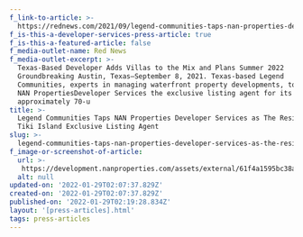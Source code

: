 ```yaml
---
f_link-to-article: >-
  https://rednews.com/2021/09/legend-communities-taps-nan-properties-developer-services-as-the-residences-at-tiki-island-exclusive-listing-agent/
f_is-this-a-developer-services-press-article: true
f_is-this-a-featured-article: false
f_media-outlet-name: Red News
f_media-outlet-excerpt: >-
  Texas-Based Developer Adds Villas to the Mix and Plans Summer 2022
  Groundbreaking Austin, Texas—September 8, 2021. Texas-based Legend
  Communities, experts in managing waterfront property developments, today named
  NAN PropertiesDeveloper Services the exclusive listing agent for its
  approximately 70-u
title: >-
  Legend Communities Taps NAN Properties Developer Services as The Residences at
  Tiki Island Exclusive Listing Agent
slug: >-
  legend-communities-taps-nan-properties-developer-services-as-the-residences-at-tiki-island-exclusive-listing-agent
f_image-or-screenshot-of-article:
  url: >-
   https://development.nanproperties.com/assets/external/61f4a1595bc38a57699a08a0_screen20shot202022-01-2120at209.59.51%20AM.png
  alt: null
updated-on: '2022-01-29T02:07:37.829Z'
created-on: '2022-01-29T02:07:37.829Z'
published-on: '2022-01-29T02:19:28.834Z'
layout: '[press-articles].html'
tags: press-articles
---
```



